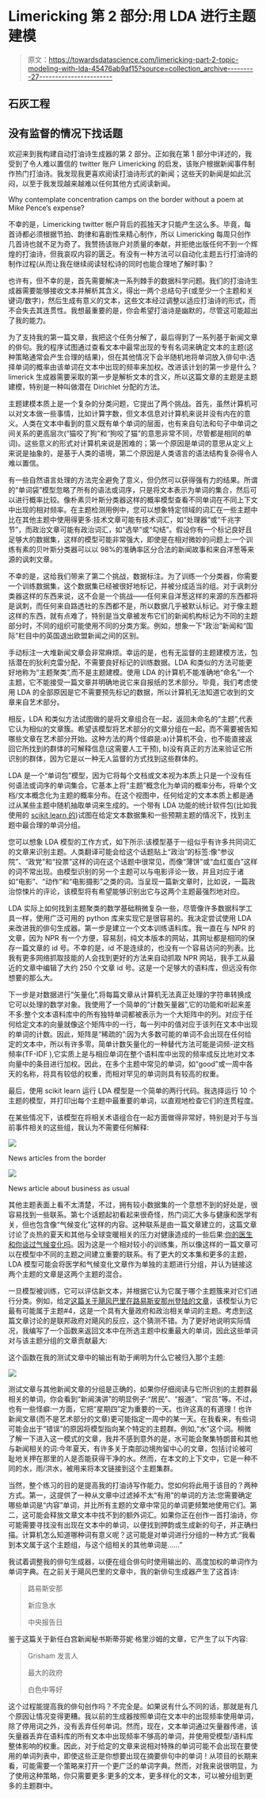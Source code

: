 # Limericking 第 2 部分:用 LDA 进行主题建模

> 原文：<https://towardsdatascience.com/limericking-part-2-topic-modeling-with-lda-45476ab9af15?source=collection_archive---------27----------------------->

## 石灰工程

## 没有监督的情况下找话题

欢迎来到我构建自动打油诗生成器的第 2 部分。正如我在第 1 部分中详述的，我受到了令人难以置信的 twitter 账户 Limericking 的启发，该账户根据新闻事件制作热门打油诗。我发现我更喜欢阅读打油诗形式的新闻；这些天的新闻是如此沉闷，以至于我发现越来越难以任何其他方式阅读新闻。

Why contemplate concentration camps on the border without a poem at Mike Pence’s expense?

不幸的是，Limericking twitter 帐户背后的孤独天才只能产生这么多。毕竟，每首诗都必须根据节拍、韵律和喜剧性来精心制作，所以 Limericking 每周只创作几首诗也就不足为奇了。我赞扬该账户对质量的奉献，并拒绝出版任何不到一个辉煌的打油诗，但我哀叹内容的匮乏。有没有一种方法可以自动化主题五行打油诗的制作过程(从而让我在继续阅读轻松诗的同时也能合理地了解时事)？

也许有，但不幸的是，首先需要解决一系列棘手的数据科学问题。我们的打油诗生成器需要能够接收文本并解析其含义，得出一两个总结句子(或至少一个主题和关键词/数字)，然后生成有意义的文本，这些文本经过调整以适应打油诗的形式，而不会失去其连贯性。我想最重要的是，你会希望打油诗是幽默的，尽管这可能超出了我的能力。

为了支持我的第一篇文章，我把这个任务分解了，最后得到了一系列基于新闻文章的俳句。我的程序试图通过查看文本中最常出现的专有名词来确定文本的主题(这种策略通常会产生合理的结果)，但在其他情况下会半随机地将单词放入俳句中:选择单词的概率由该单词在文本中出现的频率来加权。改进该计划的第一步是什么？limerick 生成器需要采取的第一步是解析文本的含义，所以这篇文章的主题是主题建模，特别是一种叫做潜在 Dirichlet 分配的方法。

主题建模本质上是一个复杂的分类问题，它提出了两个挑战。首先，虽然计算机可以对文本做一些事情，比如计算字数，但文本信息对计算机来说并没有内在的意义。人类在文本中看到的意义既有单个单词的层面，也有来自句法和句子中单词之间关系的更高层次(“猫咬了狗”和“狗咬了猫”的意思非常不同，尽管都是相同的单词)。这些意义的形式对计算机来说是困难的；第一个原因是单词的意思从定义上来说是抽象的，是基于人类的语境，第二个原因是人类语言的语法结构复杂得令人难以置信。

有一些自然语言处理的方法完全避免了意义，但仍然可以获得强有力的结果。所谓的“单词袋”模型忽略了所有的语法或词序，只是将文本表示为单词的集合，然后可以进行概率比较。像朴素贝叶斯分类器这样的概率模型查看不同单词在不同上下文中出现的相对频率。在主题检测用例中，您可以想象特定领域的词汇在一些主题中比在其他主题中使用得更多:技术文章可能有技术词汇，如“处理器”或“千兆字节”，而政治文章可能有政治词汇，如“选举”或“勾结”。假设你有一个标记良好且足够大的数据集，这样的模型可能非常强大，即使是在相对微妙的问题上:一个训练有素的贝叶斯分类器可以以 98%的准确率区分合法的新闻故事和来自洋葱等来源的讽刺文章。

不幸的是，这给我们带来了第二个挑战，数据标注。为了训练一个分类器，你需要一个训练数据集，这个数据集已经被很好地标记，并被分成适当的组。对于讽刺分类器这样的东西来说，这不会是一个挑战——任何来自洋葱这样的来源的东西都将是讽刺，而任何来自路透社的东西都不是，所以数据几乎被默认标记。对于像主题这样的东西，就有点难了，特别是当文章被发布它们的新闻机构标记为不同的主题部分时，不同的组织可能使用不同的分类方案。例如，想象一下“政治”新闻和“国际”栏目中的英国退出欧盟新闻之间的区别。

手动标注一大堆新闻文章会非常麻烦。幸运的是，也有无监督的主题建模方法，包括潜在的狄利克雷分配，不需要良好标记的训练数据。LDA 和类似的方法可能更好地称为“主题聚类”,而不是主题建模。使用 LDA 的计算机不能准确地“命名”一个主题，它不能接受一篇文章并明确地说它来自报纸的艺术部分。毕竟，我们考虑使用 LDA 的全部原因是它不需要预先标记的数据，所以计算机无法知道它收到的文章来自艺术部分。

相反，LDA 和类似方法试图做的是将文章组合在一起，返回未命名的“主题”,代表它认为相似的文章簇。希望该模型将艺术部分的文章分组在一起，而不需要被告知哪些文章在艺术部分开始。这种方法的两个怪癖是:a)计算机不会，也不能直接返回它所找到的群体的可解释信息(这需要人工干预), b)没有真正的方法来验证它所识别的群体，因为它是以一种无人监督的方式找到这些群体的。

LDA 是一个“单词包”模型，因为它将每个文档或文本视为本质上只是一个没有任何语法或词序的单词集合。它基本上将“主题”概念化为单词的概率分布，将单个文档/文本概念化为主题的概率分布。在这个视图中，任何给定的文本本质上都是通过从某些主题中随机抽取单词来生成的。一个带有 LDA 功能的统计软件包(比如我使用的 [scikit learn 的](https://scikit-learn.org/stable/modules/generated/sklearn.decomposition.LatentDirichletAllocation.html))试图在给定文本数据集和一些预期主题的情况下，找到主题中最合理的单词分组。

您可以想象 LDA 模型的工作方式，如下所示:该模型基于一组似乎有许多共同词汇的文章来识别主题。人类翻译可能会给这个话题贴上“政治”的标签:像“参议院”、“政党”和“投票”这样的词在这个话题中很常见，而像“薄饼”或“血红蛋白”这样的词不常出现。由模型识别的另一个主题可以与电影评论一致，并且对应于诸如“电影”、“动作”和“电影摄影”之类的词。当呈现一篇新文章时，比如说，一篇政治惊悚片的评论，该模型将有希望能够识别出它与这两个主题最强烈地对应。

LDA 实际上如何找到主题聚类的数学基础稍微复杂一些，尽管像许多数据科学工具一样，使用广泛可用的 python 库来实现它是很容易的。我决定尝试使用 LDA 来改进我的俳句生成器。第一步是建立一个文本训练语料库。我一直在与 NPR 的文章，因为 NPR 有一个方便，容易刮，纯文本版本的网站，其网址都是相同的保存一篇文章的 id 号。不幸的是，id 不是连续的，也没有一个容易访问的列表。比我有更多网络抓取技能的人会找到更好的方法来自动抓取 NPR 网站，我手工从最近的文章中编辑了大约 250 个文章 id 号。这是一个足够大的语料库，但远没有你想要的那么大。

下一步是对数据进行“矢量化”,将每篇文章从计算机无法真正处理的字符串转换成它可以处理的数学对象。我使用了一个简单的“计数矢量器”,它的功能和听起来差不多:整个文本语料库中的所有独特单词都被表示为一个大矩阵中的列。对应于任何给定文本的向量就像这个矩阵中的一行，每一列中的值对应于该列在文本中出现的单词的计数。因此，矩阵是“稀疏的”:因为大多数可能的单词不会出现在任何给定的文本中，所以有许多零。简单计数矢量化的一种替代方法可能是词频-逆文档频率(TF-IDF ),它实质上是与相应单词在整个语料库中出现的频率成反比地对文本向量中的条目进行加权。因此，在多个主题中常见的单词，如“good”或一周中各天的名称，将具有较低的权重，而相对罕见的单词则具有较高的权重。

最后，使用 scikit learn 运行 LDA 模型是一个简单的两行代码。我选择运行 10 个主题的模型，并打印出每个主题中最重要的单词，以直观地检查它们的连贯程度。

在某些情况下，该模型在将相关术语组合在一起方面做得非常好，特别是对于与当前事件相关的这些组，我认为不需要任何解释:

![](img/8ee29b608118b71c14a792b038c0d73b.png)

News articles from the border

![](img/8d896ae460c5f3001e2e91daf3f5b4b8.png)

News article about business as usual

其他主题表面上看不太清楚，不过，拥有较小数据集的一个意想不到的好处是，很容易找到一些联系。第七个话题起初看起来很奇怪，热门词汇大多与健康和医学有关，但也包含像“气候变化”这样的内容。这种联系是由一篇文章建立的，这篇文章讨论了炎热的夏天和其他与全球变暖相关的压力对健康造成的一些后果:[你的医生和你谈过气候变化吗](https://www.npr.org/sections/health-shots/2019/07/13/734430818/has-your-doctor-talked-to-you-about-climate-change)。因为这是一个相对较小的训练集，所以像这样的一篇文章可以在模型中不同的主题之间建立重要的联系。有了更大的文本集和更多的主题，LDA 模型可能会将医学和气候变化文章作为单独的主题进行分组，并认为链接这两个主题的文章是这两个主题的混合。

一旦模型被训练，它可以评估新文本，并根据它认为它属于哪个主题簇来对它们进行分类。例如，给定[这篇关于飓风巴里在路易斯安那州登陆的文章](https://www.npr.org/2019/07/13/741382999/hurricane-barry-makes-landfall-in-louisiana)，该模型认为它最有可能属于主题#4，这是一个具有大量政府和政治相关单词的主题。考虑到这篇文章讨论的是联邦政府对飓风的反应，这个猜测不错。为了更好地说明实际情况，我编写了一个函数来返回文本中在所选主题中权重最大的单词，因此这些单词对与该主题分组的文章贡献最大:

这个函数在我的测试文章中的输出有助于阐明为什么它被归入那个主题:

![](img/b6036c8bcbb828875138fd1426f273b4.png)

测试文章与其他新闻文章的分组是正确的，如果你仔细阅读与它所识别的主题群最相关的单词，你会看到“新闻演讲”的明显例子:“居民”、“报道”、“官员”等。不过，也有一些怪癖:一方面，它把“星期四”定为重要的一天。也许这真的有道理！也许新闻文章(而不是艺术部分的文章)更可能指定一周中的某一天。在我看来，有些词可能会出于“错误”的原因将模型指向某个特定的主题群。例如,“水”这个词。稍微了解一下进入这一模式的文章，我并不感到意外的是，水可能会聚集特朗普和其他与新闻相关的词:今年夏天，有许多关于南部边境拘留中心的文章，包括讨论被可耻地关押在那里的人是否能获得干净的水。然而，在本文的上下文中，它是一种不同的水，雨/洪水，被用来将本文链接到这个主题集群。

当然，整个练习的目的是提高我的打油诗写作能力。您如何将此用于该目的？两种方式。第一，这提供了一种从文章中过滤掉不太“有用”的单词的方法:您需要确定哪些单词是“内容”单词，并比所有主题的文章中常见的单词更频繁地使用它们。第二，这可能会释放文章文本中找不到的额外词汇。如果你正在创作一首打油诗，你可能需要寻找没有出现在文本中的单词，以便找到押韵或生成新的句子，并正确扫描。计算机怎么知道哪种词有意义呢？这可能是对单词进行分组的一种方式:“我看到本文属于这个主题组，与这个组相关的其他单词是……”

我试着调整我的俳句生成器，以便在组合俳句时使用输出的、高度加权的单词作为单词字典。在之前关于飓风巴里的文章中，我的新俳句生成器产生了这首诗:

> 路易斯安那
> 
> 新应急水
> 
> 中央报告日

鉴于这篇关于新任白宫新闻秘书斯蒂芬妮·格里沙姆的文章，它产生了以下内容:

> Grisham 发言人
> 
> 最大的政府
> 
> 白色中等好

这个过程能提高我的俳句创作吗？不完全是。如果说有什么不同的话，那就是有几个原因让情况变得更糟。我以前的生成器按照单词在文本中的出现频率使用单词，除了停用词之外，没有丢弃任何单词。然而，现在，文本单词通过矢量器传递，该矢量器丢弃在语料库的所有文本中出现频率不够高的单词，并使用受模型/语料库整体影响的权重。因此，对于给定的文章来说相对特殊的单词可能不会出现在要使用的单词列表中，即使这些正是你想要出现在摘要俳句中的单词！从项目的长期来看，可能需要一个策略来打开一个更广泛的单词字典。然而，对我来说很明显，为了使用这种策略，你只需要更多:更多的文本，更多样化的文本，可以被分组到更多的主题群中。